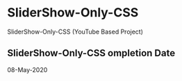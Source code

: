 # SliderShow-Only-CSS
SliderShow-Only-CSS  (YouTube Based Project)

## SliderShow-Only-CSS ompletion Date
08-May-2020

